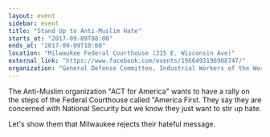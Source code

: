 ```yaml
---
layout: event
sidebar: event
title: "Stand Up to Anti-Muslim Hate"
starts_at: "2017-09-09T08:00"
ends_at: "2017-09-09T10:00"
location: "Milwaukee Federal Courthouse (315 E. Wisconsin Ave)"
external_link: "https://www.facebook.com/events/1966493196908747/"
organization: "General Defense Committee, Industrial Workers of the World"
---
```


The Anti-Muslim organization "ACT for America" wants to have a rally on the steps of the Federal Courthouse called "America First. They say they are concerned with National Security but we know they just want to stir up hate.

Let's show them that Milwaukee rejects their hateful message.
